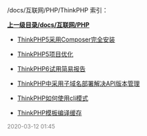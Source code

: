 /docs/互联网/PHP/ThinkPHP 索引：


**[上一级目录/docs/互联网/PHP](/docs/互联网/PHP/index.md)**

- [ThinkPHP5采用Composer完全安装](/docs/互联网/PHP/ThinkPHP/ThinkPHP5采用Composer完全安装.md)

- [ThinkPHP5项目优化](/docs/互联网/PHP/ThinkPHP/ThinkPHP5项目优化.md)

- [ThinkPHP6试用简易报告](/docs/互联网/PHP/ThinkPHP/ThinkPHP6试用简易报告.md)

- [ThinkPHP中采用子域名部署解决API版本管理](/docs/互联网/PHP/ThinkPHP/ThinkPHP中采用子域名部署解决API版本管理.md)

- [ThinkPHP如何使用cli模式](/docs/互联网/PHP/ThinkPHP/ThinkPHP如何使用cli模式.md)

- [ThinkPHP模板编译缓存](/docs/互联网/PHP/ThinkPHP/ThinkPHP模板编译缓存.md)


<font size=2 color='grey'> 2020-03-12 01:45 </font>